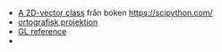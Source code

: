 - [A 2D-vector class](https://scipython.com/book2/chapter-4-the-core-python-language-ii/examples/a-2d-vector-class/)
från boken https://scipython.com/
- [ortografisk projektion](https://scipython.com/)
- [GL reference](https://docs.gl/)
- 
